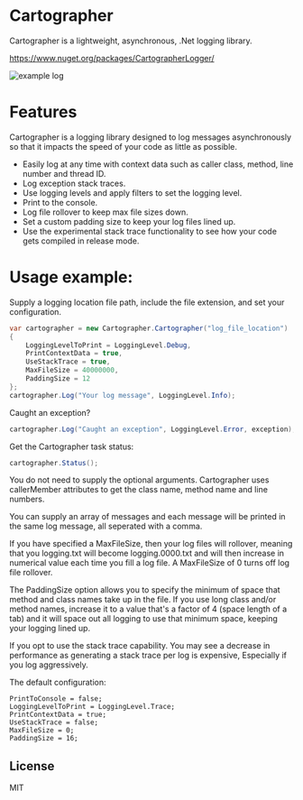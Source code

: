 # Cartographer
Cartographer is a lightweight, asynchronous, .Net logging library.

https://www.nuget.org/packages/CartographerLogger/

![example log](https://gyazo.com/6db4b7862e773aa7584b9da0e9097d9f)

# Features
Cartographer is a logging library designed to log messages asynchronously so that it impacts the speed of your code as little as possible.
  - Easily log at any time with context data such as caller class, method, line number and thread ID.
  - Log exception stack traces.
  - Use logging levels and apply filters to set the logging level.
  - Print to the console.
  - Log file rollover to keep max file sizes down.
  - Set a custom padding size to keep your log files lined up.
  - Use the experimental stack trace functionality to see how your code gets compiled in release mode.

# Usage example:
Supply a logging location file path, include the file extension, and set your configuration.

```c#
var cartographer = new Cartographer.Cartographer("log_file_location")
{
    LoggingLevelToPrint = LoggingLevel.Debug,
    PrintContextData = true,
    UseStackTrace = true,
    MaxFileSize = 40000000,
    PaddingSize = 12
};
cartographer.Log("Your log message", LoggingLevel.Info);
```    

Caught an exception?

```c#
cartographer.Log("Caught an exception", LoggingLevel.Error, exception);
```

Get the Cartographer task status:

```c#
cartographer.Status();
```

You do not need to supply the optional arguments. Cartographer uses callerMember attributes to get the class name, method name and line numbers.

You can supply an array of messages and each message will be printed in the same log message, all seperated with a comma.

If you have specified a MaxFileSize, then your log files will rollover, meaning that you logging.txt will become logging.0000.txt and will then increase in numerical value each time you fill a log file. A MaxFileSize of 0 turns off log file rollover.

The PaddingSize option allows you to specify the minimum of space that method and class names take up in the file.
If you use long class and/or method names, increase it to a value that's a factor of 4 (space length of a tab) and it will space out all logging to use that minimum space, keeping your logging lined up.

If you opt to use the stack trace capability. You may see a decrease in performance as generating a stack trace per log is expensive, Especially if you log aggressively.

The default configuration:
```
PrintToConsole = false;
LoggingLevelToPrint = LoggingLevel.Trace;
PrintContextData = true;
UseStackTrace = false;
MaxFileSize = 0;
PaddingSize = 16;
```


License
----

MIT
